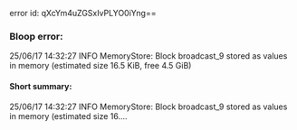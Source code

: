 error id: qXcYm4uZGSxIvPLYO0iYng==
### Bloop error:

25/06/17 14:32:27 INFO MemoryStore: Block broadcast_9 stored as values in memory (estimated size 16.5 KiB, free 4.5 GiB)
#### Short summary: 

25/06/17 14:32:27 INFO MemoryStore: Block broadcast_9 stored as values in memory (estimated size 16....